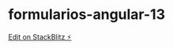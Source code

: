 # formularios-angular-13

[Edit on StackBlitz ⚡️](https://stackblitz.com/edit/formularios-angular-13)